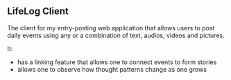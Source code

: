 ## LifeLog Client

The client for my entry-posting web application that allows users
to post daily events using any or a combination of text, audios, videos and pictures.

It:
- has a linking feature that allows one to connect events to form stories
- allows one to observe how thought patterns change as one grows
